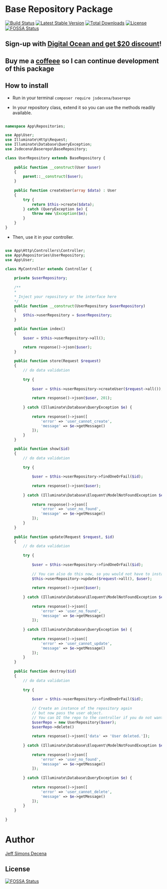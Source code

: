 # Base Repository Package

[![Build Status](https://travis-ci.org/jsdecena/baserepo.svg?branch=master)](https://travis-ci.org/jsdecena/baserepo)
[![Latest Stable Version](https://poser.pugx.org/jsdecena/baserepo/v/stable)](https://packagist.org/packages/jsdecena/baserepo)
[![Total Downloads](https://poser.pugx.org/jsdecena/baserepo/downloads)](https://packagist.org/packages/jsdecena/baserepo)
[![License](https://poser.pugx.org/jsdecena/baserepo/license)](https://packagist.org/packages/jsdecena/baserepo)
[![FOSSA Status](https://app.fossa.io/api/projects/git%2Bgithub.com%2Fjsdecena%2Fbaserepo.svg?type=shield)](https://app.fossa.io/projects/git%2Bgithub.com%2Fjsdecena%2Fbaserepo?ref=badge_shield)

## Sign-up with [Digital Ocean and get $20 discount](https://m.do.co/c/bce94237de96)!

## Buy me a [coffeee](https://ko-fi.com/G2G0ADEK) so I can continue development of this package

## How to install

- Run in your terminal `composer require jsdecena/baserepo`

- In your repository class, extend it so you can use the methods readily available.

```php

namespace App\Repositories;

use App\User;
use Illuminate\Http\Request;
use Illuminate\Database\QueryException;
use Jsdecena\Baserepo\BaseRepository;

class UserRepository extends BaseRepository {
    
    public function __construct(User $user) 
    {
        parent::__construct($user);
    }
    
    public function createUser(array $data) : User
    {
        try {
            return $this->create($data);
        } catch (QueryException $e) {
            throw new \Exception($e);
        }
    }
}
```

- Then, use it in your controller.

```php

use App\Http\Controllers\Controller;
use App\Repositories\UserRepository;
use App\User;

class MyController extends Controller {
    
    private $userRepository;
    
    /**
    *
    * Inject your repository or the interface here
    */
    public function __construct(UserRepository $userRepository) 
    {
        $this->userRepository = $userRepository;
    }

    public function index() 
    {
        $user = $this->userRepository->all();

        return response()->json($user);    
    }
    
    public function store(Request $request)
    {
        // do data validation
    
        try {
            
            $user = $this->userRepository->createUser($request->all());
    
            return response()->json($user, 201);
        
        } catch (Illuminate\Database\QueryException $e) {
            
            return response()->json([
                'error' => 'user_cannot_create',
                'message' => $e->getMessage()
            ]);        
        }
    }

    public function show($id)
    {
        // do data validation
        
        try {
            
            $user = $this->userRepository->findOneOrFail($id);
    
            return response()->json($user);
            
        } catch (Illuminate\Database\Eloquent\ModelNotFoundException $e) {
            
            return response()->json([
                'error' => 'user_no_found',
                'message' => $e->getMessage()
            ]);
        }
    }
    
    public function update(Request $request, $id)
    {
        // do data validation
        
        try {
            
            $user = $this->userRepository->findOneOrFail($id);
           
            // You can also do this now, so you would not have to instantiate again the repository
            $this->userRepository->update($request->all(), $user);
    
            return response()->json($user);
            
        } catch (Illuminate\Database\Eloquent\ModelNotFoundException $e) {
            
            return response()->json([
                'error' => 'user_no_found',
                'message' => $e->getMessage()
            ]);            
            
        } catch (Illuminate\Database\QueryException $e) {
            
            return response()->json([
                'error' => 'user_cannot_update',
                'message' => $e->getMessage()
            ]);
        }
    }
    
    public function destroy($id)
    {
        // do data validation
        
        try {
            
            $user = $this->userRepository->findOneOrFail($id);
            
            // Create an instance of the repository again 
            // but now pass the user object. 
            // You can DI the repo to the controller if you do not want this.
            $userRepo = new UserRepository($user);
            $userRepo->delete()
    
            return response()->json(['data' => 'User deleted.']);
            
        } catch (Illuminate\Database\Eloquent\ModelNotFoundException $e) {
            
            return response()->json([
                'error' => 'user_no_found',
                'message' => $e->getMessage()
            ]);            
            
        } catch (Illuminate\Database\QueryException $e) {
            
            return response()->json([
                'error' => 'user_cannot_delete',
                'message' => $e->getMessage()
            ]);
        }
    }    
    
}
```

# Author

[Jeff Simons Decena](https://jsdecena.me)


## License
[![FOSSA Status](https://app.fossa.io/api/projects/git%2Bgithub.com%2Fjsdecena%2Fbaserepo.svg?type=large)](https://app.fossa.io/projects/git%2Bgithub.com%2Fjsdecena%2Fbaserepo?ref=badge_large)

